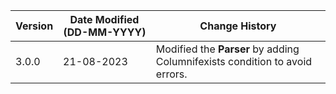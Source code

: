 | **Version** | **Date Modified (DD-MM-YYYY)** | **Change History**                          |
|-------------|--------------------------------|---------------------------------------------|
| 3.0.0       | 21-08-2023                     | Modified the **Parser** by adding Columnifexists condition to avoid errors.